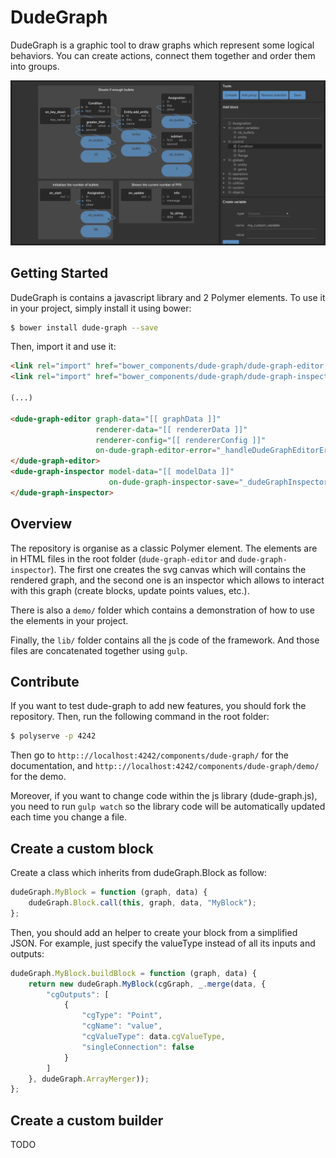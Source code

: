 DudeGraph
=========

DudeGraph is a graphic tool to draw graphs which represent some logical behaviors. You can create actions, connect
them together and order them into groups.

![Graph](dude-graph.png)

Getting Started
---------------

DudeGraph is contains a javascript library and 2 Polymer elements. To use it in your project, simply install it using bower:

```sh
$ bower install dude-graph --save
```

Then, import it and use it:

```html
<link rel="import" href="bower_components/dude-graph/dude-graph-editor.html">
<link rel="import" href="bower_components/dude-graph/dude-graph-inspector.html">

(...)

<dude-graph-editor graph-data="[[ graphData ]]"
                   renderer-data="[[ rendererData ]]"
                   renderer-config="[[ rendererConfig ]]"
                   on-dude-graph-editor-error="_handleDudeGraphEditorError">
</dude-graph-editor>
<dude-graph-inspector model-data="[[ modelData ]]"
                      on-dude-graph-inspector-save="_dudeGraphInspectorSave">
</dude-graph-inspector>

```

Overview
--------

The repository is organise as a classic Polymer element. The elements are in HTML files in the root folder (`dude-graph-editor` and `dude-graph-inspector`). The first one creates the svg canvas which will contains the rendered graph, and the second one is an inspector which allows to interact with this graph (create blocks, update points values, etc.).

There is also a `demo/` folder which contains a demonstration of how to use the elements in your project. 

Finally, the `lib/` folder contains all the js code of the framework. And those files are concatenated together using `gulp`.

Contribute
----------

If you want to test dude-graph to add new features, you should fork the repository. Then, run the following command in the root folder:

```sh
$ polyserve -p 4242
```

Then go to `http:://localhost:4242/components/dude-graph/` for the documentation, and `http:://localhost:4242/components/dude-graph/demo/` for the demo.

Moreover, if you want to change code within the js library (dude-graph.js), you need to run `gulp watch` so the library code will be automatically updated each time you change a file.

Create a custom block
---------------------

Create a class which inherits from dudeGraph.Block as follow:

```js
dudeGraph.MyBlock = function (graph, data) {
    dudeGraph.Block.call(this, graph, data, "MyBlock");
};
```

Then, you should add an helper to create your block from a simplified JSON. For example, just specify the valueType
instead of all its inputs and outputs:

```js
dudeGraph.MyBlock.buildBlock = function (graph, data) {
    return new dudeGraph.MyBlock(cgGraph, _.merge(data, {
        "cgOutputs": [
            {
                "cgType": "Point",
                "cgName": "value",
                "cgValueType": data.cgValueType,
                "singleConnection": false
            }
        ]
    }, dudeGraph.ArrayMerger));
};
```

Create a custom builder
-----------------------

TODO

